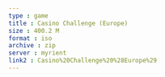 ```yaml
---
type : game
title : Casino Challenge (Europe)
size : 400.2 M
format : iso
archive : zip
server : myrient
link2 : Casino%20Challenge%20%28Europe%29
---
```

